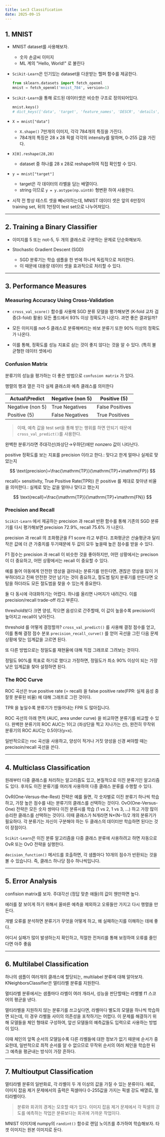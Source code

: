 ```yaml
---
title: Lec3 Classification
date: 2025-09-15
---
```


## 1. MNIST

* MNIST dataset를 사용해보자.
  * 숫자 손글씨 이미지
  * ML 계의 "Hello, World!" 로 불린다
 
* `Scikit-Learn`은 인기있는 dataset을 다운받는 헬퍼 함수를 제공한다.
  ```python
  from sklearn.datasets import fetch_openml
  mnist = fetch_openml('mnist_784', version=1)
  ```
  
* `Scikit-Learn`을 통해 로드된 데이터셋은 비슷한 구조로 정의되어있다.
  ```python
  mnist.keys()
  # dict_keys(['data', 'target', 'feature_names', 'DESCR', 'details', 'categories', 'url'])
  ```

* `X = mnist["data"]`
  * `X.shape()` 7만개의 이미지, 각각 784개의 특징을 가진다.
  * 784개의 특징은 28 x 28 픽셀 각각의 intensity를 말하며, 0-255 값을 가진다.
 
* `X[0].reshape(28,28)`
  * dataset 중 하나를 28 x 28로 reshape하여 직접 확인할 수 있다.
 
* `y = mnist["target"]`
  * target은 각 데이터의 라벨을 담는 배열이다.
  * string 이므로 `y = y.astype(np.uint8)` 형변환 하여 사용한다.
 
* 시작 전 항상 테스트 셋을 빼놔야하는데, MNIST 데이터 셋은 앞의 6만장이 training set, 뒤의 1만장이 test set으로 나누어져있다.

---

## 2. Training a Binary Classifier

* 이미지를 5 또는 not-5, 두 개의 클래스로 구분하는 문제로 단순화해보자. 

* Stochastic Gradient Descent (SGD) 
  * SGD 분류기는 학습 샘플을 한 번에 하나씩 독립적으로 처리한다.
  * 이 때문에 대용량 데이터 셋을 효과적으로 처리할 수 있다.

---

## 3. Performance Measures

### Measuring Accuracy Using Cross-Validation

* `cross_val_score()` 함수를 사용해 SGD 분류 모델을 평가해보면 (K-fold 교차 검증(3-fold) 활용) 모든 폴드에서 93% 이상 정확도가 나온다. 과연 좋은 결과일까?

* 모든 이미지를 not-5 클래스로 분류해버리는 바보 분류기 또한 90% 이상의 정확도가 나온다.

* 이를 통해, 정확도를 성능 지표로 삼는 것이 좋지 않다는 것을 알 수 있다. (특히 불균형한 데이터 셋에서)

### Confusion Matrix

분류기의 성능을 평가하는 더 좋은 방법으로 `confusion matrix` 가 있다.

행렬의 행과 열은 각각 실제 클래스와 예측 클래스를 의미한다

|Actual\Predict|Negative (non 5)|Positive (5)|
|---|---|---|
|Negative (non 5) |True Negatives |False Positives|
|Positive (5)|False Negatives|True Positives|

> 이때, 예측 값을 test set을 통해 받는 행위를 하면 안되기 때문에 `cross_val_predict()`를 사용한다.

완벽한 분류기라면 주대각선(좌상단→우하단)에만 nonzero 값이 나타난다.

positive 정확도를 보는 지표를 precision 이라고 한다.: 맞다고 한게 얼마나 실제로 맞았는지
  
$$
\text{precision}=\frac{\mathrm{TP}}{\mathrm{TP}+\mathrm{FP}}
$$

recall(= sensitivity, True Positive Rate(TPR)) 은 positive 를 제대로 찾아낸 비율을 의미한다.: 실제로 맞는 값을 얼마나 맞다고 했는지

$$
\text{recall}=\frac{\mathrm{TP}}{\mathrm{TP}+\mathrm{FN}}
$$

### Precision and Recall

`Scikit-Learn` 에서 제공하는 precision 과 recall 반환 함수를 통해 기존의 SGD 분류기를 다시 평가해보면 precision 72.9%, recall 75.6% 가 나온다.

precision 과 recall 의 조화평균을 F1 score 라고 부른다. 조화평균은 산술평균과 달리 작은 값에 더 큰 가중치를 두기때문에 두 값이 모두 높을때 높은 점수를 받을 수 있다.

F1 점수는 precision 과 recall 이 비슷한 것을 좋아하지만, 어떤 상황에서는 precison 이 더 중요하고, 어떤 상황에서는 recall 이 중요할 수 있다.

예를 들어 아동에게 안전한 영상을 걸러내는 분류기를 만든다면, 괜찮은 영상을 많이 거부하더라고 진짜 안전한 것만 남기는 것이 중요하고, 절도범 탐지 분류기를 만든다면 오탐을 하더라도 모든 절도범을 찾을 수 있는게 중요한다.

둘 다 동시에 극대화하기는 어렵다. 하나를 올리면 나머지가 내려간다. 이를 precision/recall trade-off 라고 부른다.

threshold보다 크면 양성, 작으면 음성으로 간주할때, 이 값이 높을수록 precision이 높아지고 recall이 낮아진다.

threshold 를 어떻게 결정할까? `cross_val_predict()` 를 사용해 결정 점수를 얻고, 이를 통해 결정 점수 분포 `precision_recall_curve()` 를 얻어 곡선을 그린 다음 문제 상황에 맞는 임계값을 고르면 된다.

또 다른 방법으로는 정밀도를 재현율에 대해 직접 그래프로 그려보는 것이다.

정밀도 90%를 목표로 하기로 했다고 가정하면, 정밀도가 최소 90% 이상이 되는 가장 낮은 임계값을 찾아 설정하면 된다.

### The ROC Curve

ROC 곡선은 true positive rate (= recall) 을  false positive rate(FPR: 실제 음성 중 잘못 분류된 비율) 에 대해 그래프로 그린 것이다.

TPR 을 높일수록 분류기가 만들어내는 FPR 도 많아집니다.

ROC 곡선의 아래 면적 (AUC, area under curve) 을 비교하면 분류기를 비교할 수 있다. 완벽한 분류기의 ROC AUC는 1이고 (좌상단을 찍고 지나가는 선), 완전히 무작위 분류기의 ROC AUC는 0.5이다(y=x).

일반적으로는 roc 곡선을 사용하고, 양성이 적거나 거짓 양성을 신경 써야할 때는 precisoin/recall 곡선을 쓴다.

---

## 4. Multiclass Classification

원래부터 다중 클래스를 처리하는 알고리즘도 있고, 본질적으로 이진 분류기인 알고리즘도 있다. 후자도 이진 분류기를 여러개 사용하여 다중 클래스 분류를 수행할 수 있다.

OvR(One-Versus-the-Rest) 전략은 예를 들면, 각 숫자별로 이진 분류기 하나씩 학습하고, 가장 높은 점수를 내는 분류기의 클래스를 선택하는 것이다. OvO(One-Versus-One) 전략은 모든 숫자 쌍마다 이진 분류시를 학습 (1 vs 2, 1 vs 3, ...) 하고 가장 많이 승리한 클래스를 선택하는 것이다. 이때 클래스가 N개라면 N×(N−1)/2 개의 분류기가 필요하다. 각 분류기는 자신이 구분해야 하는 두 클래스의 데이터만 학습하면 된다는 것이 장점이다.

`Scikit-Learn`은 이진 분류 알고리즘을 다중 클래스 분류에 사용하려고 하면 자동으로 OvR 또는 OvO 전략을 실행한다.

`decision_function()` 메서드를 호출하면, 각 샘플마다 10개의 점수가 반환되는 것을 볼 수 있습니다. 즉, 클래스 하나당 점수 하나씩입니다.

---

## 5. Error Analysis

confision matrix를 보자. 주대각선 (정답 맞춘 애들)의 값이 웬만하면 높다.

에러를 잘 보이게 하기 위해서 올바른 예측을 제외하고 오류들만 가지고 다시 행렬을 만든다.

개별 오류를 분석하면 분류기가 무엇을 어떻게 하고, 왜 실패하는지를 이해하는 데에 좋다.

어디서 실패가 많이 발생하는지 확인하고, 적절한 전처리를 통해 보정하여 오류를 줄인다면 아주 좋음

---

## 6. Multilabel Classification

하나의 샘플이 여러개의 클래스에 할당되는, multilabel 분류에 대해 알아보자. KNeighborsClassifier은 멀티라벨 분류를 지원한다.

멀티라벨 분류에서는 샘플마다 라벨이 여러 개라서, 성능을 판단할때는 라벨별 f1 스코어의 평균을 낸다.

멀티라벨을 지원하지 않는 분류기를 쓰고싶다면, 라벨마다 별도의 모델을 하나씩 학습하면 되는데, 이 경우 라벨들 사이의 의존성을 포착하기는 어렵다. 이 문제를 해결하기 위해 모델들을 체인 형태로 구성하여, 앞선 모델들의 예측값들도 입력으로 사용하는 방법이 있다.

이때 체인의 앞쪽 순서의 모델일수록 다른 라벨들에 대한 정보가 없기 때문에 순서가 중요한데, 일반적으로 최적 순서를 알 수 없으므로 무작위 순서의 여러 체인을 학습한 뒤 그 예측을 평균내는 방식이 가장 흔하다.

---

## 7. Multioutput Classification

멀티라벨 분류의 일반화로, 각 라벨이 두 개 이상의 값을 가질 수 있는 분류이다. 예로, 이미지 잡음 제거 문제에서의 출력은 픽셀마다 0-255값을 가지는 픽셀 강도 배열로, 멀티라벨이다.

> 분류와 회귀의 경계는 모호할 때가 있다. 이미지 잡음 제거 문제에서 각 픽셀의 강도를 예측하는 작업은 분류보다는 회귀에 가까운 작업이다.


MNIST 이미지에 numpy의 `randint()` 함수로 랜덤 노이즈를 추가하여 학습해보자. 타겟 이미지는 원본 이미지로 둔다.


